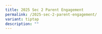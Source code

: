 ```yaml
---
title: 2025 Sec 2 Parent Engagement
permalink: /2025-sec-2-parent-engagement/
variant: tiptap
description: ""
---
```


